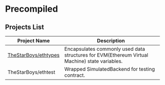 # Precompiled



## Projects List

| Project Name                                                 | Description                                                  |
| ------------------------------------------------------------ | ------------------------------------------------------------ |
| [TheStarBoys/ethtypes](https://github.com/TheStarBoys/ethtypes) | Encapsulates commonly used data structures for EVM(Ethereum Virtual Machine) state variables. |
| TheStarBoys/ethtest                                          | Wrapped SimulatedBackend for testing contract.               |

